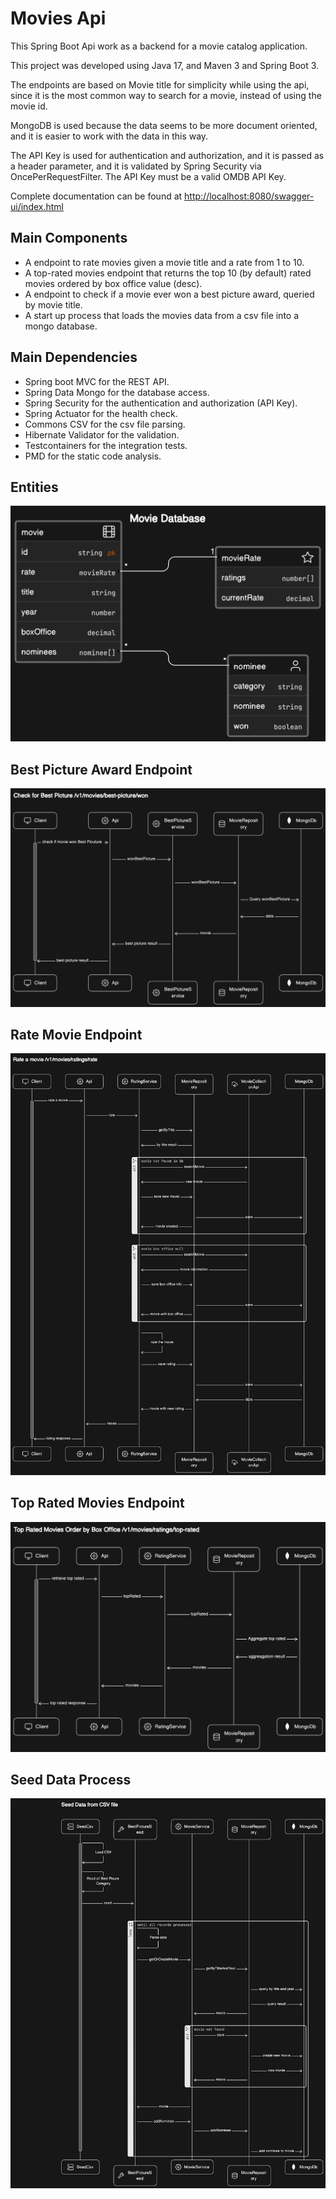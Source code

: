 # Movies Api

This Spring Boot Api work as a backend for a movie catalog application.

This project was developed using Java 17, and Maven 3 and Spring Boot 3.

The endpoints are based on Movie title for simplicity while using the api, since it is the most common way to search for a movie, instead of using the movie id.

MongoDB is used because the data seems to be more document oriented, and it is easier to work with the data in this way.

The API Key is used for authentication and authorization, and it is passed as a header parameter, and it is validated by Spring Security via OncePerRequestFilter. The API Key must be a valid OMDB API Key.

Complete documentation can be found at [http://localhost:8080/swagger-ui/index.html](http://localhost:8080/swagger-ui/index.html)

## Main Components

* A endpoint to rate movies given a movie title and a rate from 1 to 10.
* A top-rated movies endpoint that returns the top 10 (by default) rated movies ordered by box office value (desc).
* A endpoint to check if a movie ever won a best picture award, queried by movie title.
* A start up process that loads the movies data from a csv file into a mongo database.

## Main Dependencies

* Spring boot MVC for the REST API.
* Spring Data Mongo for the database access.
* Spring Security for the authentication and authorization (API Key).
* Spring Actuator for the health check.
* Commons CSV for the csv file parsing.
* Hibernate Validator for the validation.
* Testcontainers for the integration tests.
* PMD for the static code analysis.

## Entities

![Entities](./images/entities.png)

## Best Picture Award Endpoint

![Best Picture Award](./images/best_picture.png)

## Rate Movie Endpoint

![Rate Movie](./images/movie_rate.png)

## Top Rated Movies Endpoint

![Top Rated Movies](./images/top_rated.png)

## Seed Data Process

![Seed Data](./images/seed_db.png)